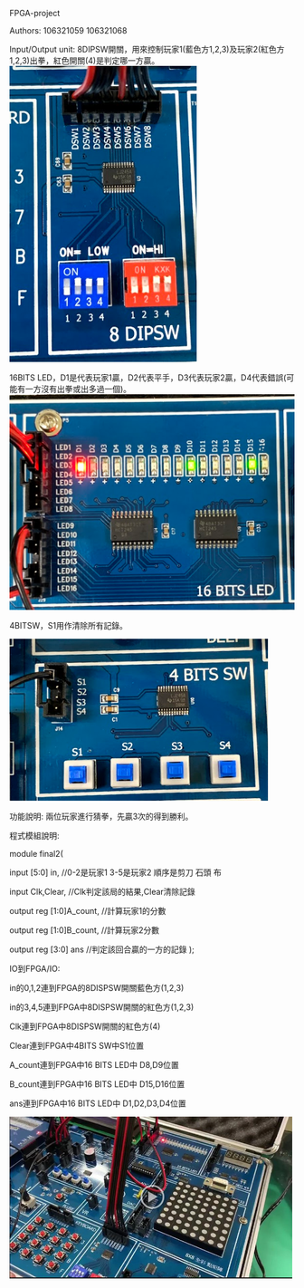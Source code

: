 FPGA-project

Authors: 106321059 106321068

Input/Output unit:
8DIPSW開關，用來控制玩家1(藍色方1,2,3)及玩家2(紅色方1,2,3)出拳，紅色開關(4)是判定哪一方贏。
![image](https://github.com/s106321059/finalproject/blob/master/8bitsw.PNG)

16BITS LED，D1是代表玩家1贏，D2代表平手，D3代表玩家2贏，D4代表錯誤(可能有一方沒有出拳或出多過一個)。
![image](https://github.com/s106321059/finalproject/blob/master/led.PNG)

4BITSW，S1用作清除所有記錄。

![image](https://github.com/s106321059/finalproject/blob/master/4BITsw.PNG)

功能說明:
兩位玩家進行猜拳，先贏3次的得到勝利。

程式模組說明:

module final2(

input [5:0] in, //0-2是玩家1 3-5是玩家2  順序是剪刀 石頭 布

input Clk,Clear, //Clk判定該局的結果,Clear清除記錄

output reg [1:0]A_count, //計算玩家1的分數

output reg [1:0]B_count, //計算玩家2分數

output reg [3:0] ans  //判定該回合贏的一方的記錄
);


IO到FPGA/IO:

in的0,1,2連到FPGA的8DISPSW開關藍色方(1,2,3)

in的3,4,5連到FPGA中8DISPSW開關的紅色方(1,2,3)

Clk連到FPGA中8DISPSW開關的紅色方(4)

Clear連到FPGA中4BITS SW中S1位置

A_count連到FPGA中16 BITS LED中 D8,D9位置

B_count連到FPGA中16 BITS LED中 D15,D16位置

ans連到FPGA中16 BITS LED中 D1,D2,D3,D4位置


<a href="https://drive.google.com/file/d/1E0SvQZ6sXrsiiYVWmhgqVNSjfE6-fJp6/view?usp=sharing" title="Demo Video" rel="nofollow"><img src="https://github.com/s106321059/finalproject/blob/master/demophoto.jpg" alt="Demo Video" width="500" style="max-width:100%;"></a>

